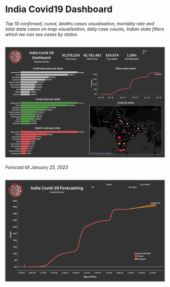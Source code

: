 # India Covid19 Dashboard

###### Top 10 confirmed, cured, deaths cases visualisation, mortality rate and total state cases on map visualisation, daily case counts, Indian state filters which we can see cases by states. 

![](India_Covid19_Dashboard.png)

###### Forecast till January 25, 2023
![](IndiaCovid19Forecasting.png)
